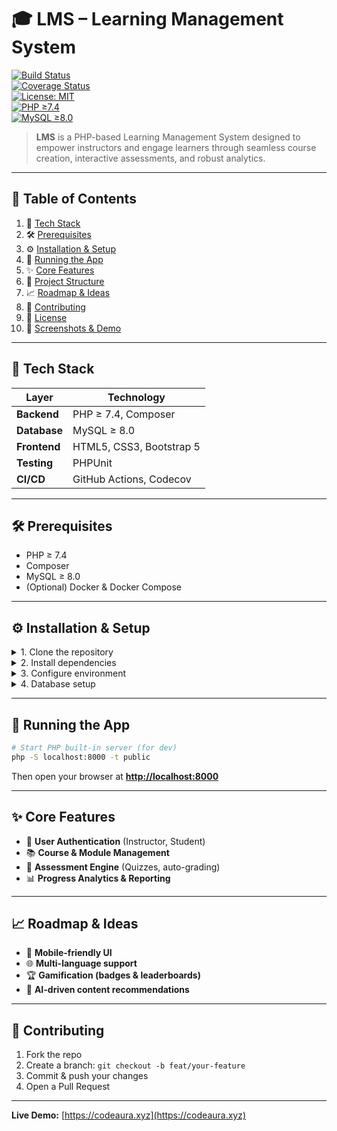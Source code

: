 # 🎓 LMS – Learning Management System

[![Build Status](https://img.shields.io/github/actions/workflow/status/albymbiju1/LMS/php-composer.yml?branch=main&label=build&logo=github)](https://github.com/albymbiju1/LMS/actions/workflows/php-composer.yml)  
[![Coverage Status](https://img.shields.io/codecov/c/github/albymbiju1/LMS/main?logo=codecov)](https://codecov.io/gh/albymbiju1/LMS)  
[![License: MIT](https://img.shields.io/badge/license-MIT-blue.svg)](https://github.com/albymbiju1/LMS/blob/main/LICENSE)  
[![PHP ≥7.4](https://img.shields.io/packagist/php-v/albymbiju1/lms?logo=php)](https://www.php.net/)  
[![MySQL ≥8.0](https://img.shields.io/badge/MySQL-%3E%3D8.0-blue?logo=mysql)](https://www.mysql.com/)

> **LMS** is a PHP-based Learning Management System designed to empower instructors and engage learners through seamless course creation, interactive assessments, and robust analytics.

---

## 📑 Table of Contents

1. 🚀 [Tech Stack](#-tech-stack)  
2. 🛠️ [Prerequisites](#️-prerequisites)  
3. ⚙️ [Installation & Setup](#️-installation--setup)  
4. 🚦 [Running the App](#-running-the-app)  
5. ✨ [Core Features](#-core-features)  
6. 📂 [Project Structure](#-project-structure)  
7. 📈 [Roadmap & Ideas](#-roadmap--ideas)  
8. 🤝 [Contributing](#-contributing)  
9. 📖 [License](#-license)  
10. 📸 [Screenshots & Demo](#-screenshots--demo)  

---

## 🚀 Tech Stack

| Layer        | Technology                     |
| ------------ | ------------------------------ |
| **Backend**  | PHP ≥ 7.4, Composer            |
| **Database** | MySQL ≥ 8.0                    |
| **Frontend** | HTML5, CSS3, Bootstrap 5       |
| **Testing**  | PHPUnit                        |
| **CI/CD**    | GitHub Actions, Codecov        |

---

## 🛠️ Prerequisites

- PHP ≥ 7.4  
- Composer  
- MySQL ≥ 8.0  
- (Optional) Docker & Docker Compose  

---

## ⚙️ Installation & Setup

<details>
<summary>1. Clone the repository</summary>

```bash
git clone https://github.com/albymbiju1/LMS.git
cd LMS
````

</details>

<details>
<summary>2. Install dependencies</summary>

```bash
composer install
```

</details>

<details>
<summary>3. Configure environment</summary>

```bash
cp .env.example .env
# ▶ Edit `.env`, set DB_HOST, DB_NAME, DB_USER, DB_PASS, etc.
```

</details>

<details>
<summary>4. Database setup</summary>

```bash
# Create database named in .env
mysql -u root -p -e "CREATE DATABASE lms CHARACTER SET utf8mb4 COLLATE utf8mb4_unicode_ci;"

# Run migrations (if using a migration tool) or import schema:
mysql -u root -p lms < database/schema.sql
```

</details>

---

## 🚦 Running the App

```bash
# Start PHP built-in server (for dev)
php -S localhost:8000 -t public
```

Then open your browser at **[http://localhost:8000](http://localhost:8000)**

---

## ✨ Core Features

* 🔐 **User Authentication** (Instructor, Student)
* 📚 **Course & Module Management**
* 📝 **Assessment Engine** (Quizzes, auto-grading)
* 📊 **Progress Analytics & Reporting**

---

## 📈 Roadmap & Ideas

* 📱 **Mobile-friendly UI**
* 🌐 **Multi-language support**
* 🏆 **Gamification (badges & leaderboards)**
* 🤖 **AI-driven content recommendations**

---

## 🤝 Contributing

1. Fork the repo
2. Create a branch: `git checkout -b feat/your-feature`
3. Commit & push your changes
4. Open a Pull Request

---

**Live Demo:** [https://codeaura.xyz](https://codeaura.xyz)

```
```
